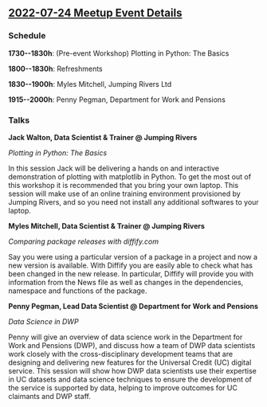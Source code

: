 ## [2022-07-24 Meetup Event Details](https://www.meetup.com/newcastle-upon-tyne-data-science-meetup/events/286235478/)

### Schedule

**1730--1830h**: (Pre-event Workshop) Plotting in Python: The Basics

**1800--1830h**: Refreshments

**1830--1900h**: Myles Mitchell, Jumping Rivers Ltd

**1915--2000h**: Penny Pegman, Department for Work and Pensions

### Talks

**Jack Walton, Data Scientist & Trainer @ Jumping Rivers**

_Plotting in Python: The Basics_

In this session Jack will be delivering a hands on and interactive
demonstration of plotting with matplotlib in Python. To get the most out of
this workshop it is recommended that you bring your own laptop. This session
will make use of an online training environment provisioned by Jumping Rivers,
and so you need not install any additional softwares to your laptop.

**Myles Mitchell, Data Scientist & Trainer @ Jumping Rivers**

_Comparing package releases with diffify.com_

Say you were using a particular version of a package in a project and now a new
version is available. With Diffify you are easily able to check what has been
changed in the new release. In particular, Diffify will provide you with
information from the News file as well as changes in the dependencies,
namespace and functions of the package.

**Penny Pegman, Lead Data Scientist @ Department for Work and Pensions**

_Data Science in DWP_

Penny will give an overview of data science work in the Department for Work and
Pensions (DWP), and discuss how a team of DWP data scientists work closely with
the cross-disciplinary development teams that are designing and delivering new
features for the Universal Credit (UC) digital service. This session will show
how DWP data scientists use their expertise in UC datasets and data science
techniques to ensure the development of the service is supported by data,
helping to improve outcomes for UC claimants and DWP staff.
